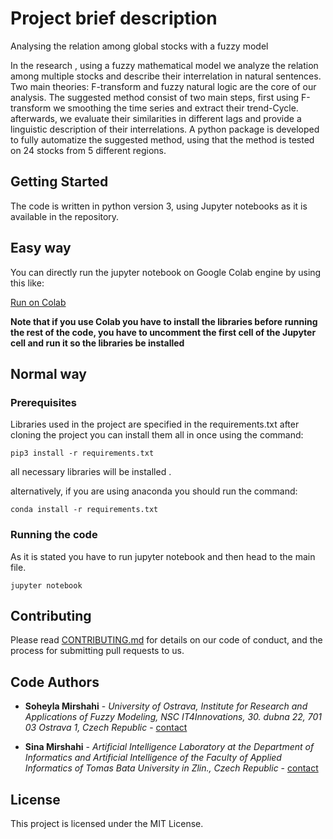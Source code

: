 # Project brief description

Analysing the relation among global stocks with a fuzzy model

In the research , using a fuzzy mathematical model we analyze the relation among multiple stocks and describe their interrelation in natural sentences. Two main theories: F-transform and fuzzy natural logic are the core of our analysis. The suggested method consist of two main steps, first using F-transform we smoothing the time series and extract their trend-Cycle. afterwards, we evaluate their similarities in different lags and provide a linguistic description of their interrelations. A python package is developed to fully automatize the suggested method, using that the method is tested on 24 stocks from 5 different regions.

## Getting Started

The code is written in python version 3, using Jupyter notebooks as it is available in the repository.

## Easy way

You can directly run the jupyter notebook on Google Colab engine by using this like:

[Run on Colab](https://colab.research.google.com/github/Sinamirshahi/stockfuzzymodeling/blob/main/before_new_year.ipynb)

**Note that if you use Colab you have to install the libraries before running the rest of the code, you have to uncomment the first cell of the Jupyter cell and run it so the libraries be installed**


## Normal way

### Prerequisites

Libraries used in the project are specified in the requirements.txt
after cloning the project you can install them all in once using the command:
```
pip3 install -r requirements.txt
```
all necessary libraries will be installed .

alternatively, if you are using anaconda you should run the command:
```
conda install -r requirements.txt
```

### Running the code

As it is stated you have to run jupyter notebook and then head to the main file.

```
jupyter notebook
```

## Contributing

Please read [CONTRIBUTING.md](https://gist.github.com/PurpleBooth/b24679402957c63ec426) for details on our code of conduct, and the process for submitting pull requests to us.

## Code Authors

* **Soheyla Mirshahi** - *University of Ostrava, Institute for Research and Applications of Fuzzy Modeling, NSC IT4Innovations, 30. dubna 22, 701 03 Ostrava 1, Czech Republic* - [contact](mailto:soheyla.mirshahi@osu.cz)

* **Sina Mirshahi** - *Artificial Intelligence Laboratory at the Department of Informatics and Artificial Intelligence of the Faculty of Applied Informatics of Tomas Bata University in Zlin., Czech Republic* - [contact](mailto:mirshahi@utb.cz)



## License

This project is licensed under the MIT License.


